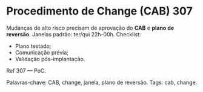 # Procedimento de Change (CAB) 307

Mudanças de alto risco precisam de aprovação do **CAB** e **plano de reversão**.
Janelas padrão: ter/qui 22h-00h.
Checklist:
- Plano testado;
- Comunicação prévia;
- Validação pós-implantação.

Ref 307 — PoC.

Palavras-chave: CAB, change, janela, plano de reversão.
Tags: cab, change.
